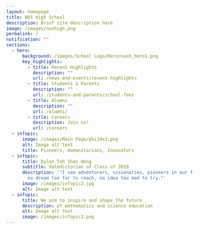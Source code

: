 ```yaml
---
layout: homepage
title: NUS High School
description: Brief site description here
image: /images/nushigh.png
permalink: /
notification: ""
sections:
  - hero:
      background: /images/School Logo/Hero/nush_hero1.png
      key_highlights:
        - title: Recent Highlights
          description: ""
          url: /news-and-events/recent-highlights
        - title: Students & Parents
          description: ""
          url: /students-and-parents/school-fees
        - title: Alumni
          description: ""
          url: /alumni/
        - title: Careers
          description: Join us!
          url: /careers
  - infopic:
      image: /images/Main Page/phi14x3.png
      alt: Image alt text
      title: Pioneers, Humanitarians, Innovators
  - infopic:
      title: Dylan Toh Shan Hong
      subtitle: Valedictorian of Class of 2018
      description: '"I see adventurers, visionaries, pioneers in our field of work ...
        no dream too far to reach, no idea too mad to try."'
      image: /images/infopic2.jpg
      alt: Image alt text
  - infopic:
      title: We aim to inspire and shape the future
      description: of mathematics and science education
      alt: Image alt text
      image: /images/infopic3.png
---
```

